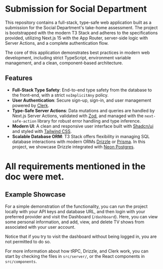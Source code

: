 # Submission for Social Department

This repository contains a full-stack, type-safe web application built as a submission for the Social Department's take-home assessment. The project is bootstrapped with the modern T3 Stack and adheres to the specifications provided, utilizing Next.js 15 with the App Router, server-side logic with Server Actions, and a complete authentication flow.

The core of this application demonstrates best practices in modern web development, including strict TypeScript, environment variable management, and a clean, component-based architecture.

## Features

*   **Full-Stack Type Safety**: End-to-end type safety from the database to the front-end, with a strict `noImplicitAny` policy.
*   **User Authentication**: Secure sign-up, sign-in, and user management powered by [Clerk](https://clerk.com/).
*   **Type-Safe Server Actions**: Data mutations and queries are handled by Next.js Server Actions, validated with [Zod](https://zod.dev/), and managed with the `next-safe-action` library for robust error handling and type inference.
*   **Modern UI**: A clean and responsive user interface built with [Shadcn/ui](https://ui.shadcn.com/) and styled with [Tailwind CSS](https://tailwindcss.com/).
*   **Scalable Database ORM**: T3 Stack offers flexibility in managing SQL database interactions with modern ORMs [Drizzle](https://orm.drizzle.team/) or [Prisma](https://prisma.io/). In this project, we showcase Drizzle integrated with [Neon Postgres](https://neon.com/).

# All requirements mentioned in the doc were met.

## Example Showcase

For a simple demonstration of the functionality, you can run the project locally with your API keys and database URL, and then login with your preferred provider and visit the Dashboard (`/dashboard`). Here, you can view some personal information, and add, view, and delete TV shows from associated with your user account.

Notice that if you try to visit the dashboard without being logged in, you are not permitted to do so.

For more information about how tRPC, Drizzle, and Clerk work, you can start by checking the files in `src/server/`, or the React components in `src/components`.

